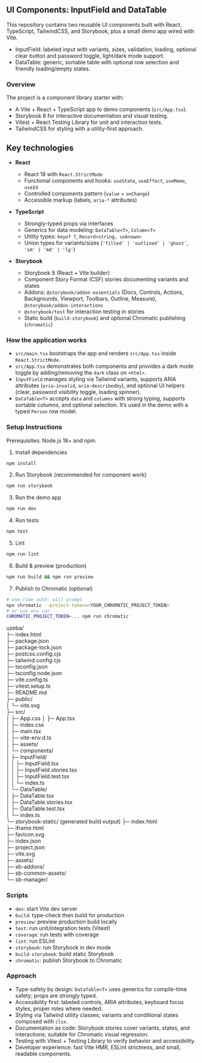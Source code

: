 ## UI Components: InputField and DataTable

This repository contains two reusable UI components built with React, TypeScript, TailwindCSS, and Storybook, plus a small demo app wired with Vite.

- InputField: labeled input with variants, sizes, validation, loading, optional clear button and password toggle, light/dark mode support.
- DataTable: generic, sortable table with optional row selection and friendly loading/empty states.

### Overview
The project is a component library starter with:
- A Vite + React + TypeScript app to demo components (`src/App.tsx`).
- Storybook 8 for interactive documentation and visual testing.
- Vitest + React Testing Library for unit and interaction tests.
- TailwindCSS for styling with a utility-first approach.

## Key technologies

- **React**
  - React 18 with `React.StrictMode`
  - Functional components and hooks: `useState`, `useEffect`, `useMemo`, `useId`
  - Controlled components pattern (`value` + `onChange`)
  - Accessible markup (labels, `aria-*` attributes)

- **TypeScript**
  - Strongly-typed props via interfaces
  - Generics for data modeling: `DataTable<T>`, `Column<T>`
  - Utility types: `keyof T`, `Record<string, unknown>`
  - Union types for variants/sizes (`'filled' | 'outlined' | 'ghost'`, `'sm' | 'md' | 'lg'`)

- **Storybook**
  - Storybook 8 (React + Vite builder)
  - Component Story Format (CSF) stories documenting variants and states
  - Addons: `@storybook/addon-essentials` (Docs, Controls, Actions, Backgrounds, Viewport, Toolbars, Outline, Measure), `@storybook/addon-interactions`
  - `@storybook/test` for interaction testing in stories
  - Static build (`build-storybook`) and optional Chromatic publishing (`chromatic`)

### How the application works
- `src/main.tsx` bootstraps the app and renders `src/App.tsx` inside `React.StrictMode`.
- `src/App.tsx` demonstrates both components and provides a dark mode toggle by adding/removing the `dark` class on `<html>`.
- `InputField` manages styling via Tailwind variants, supports ARIA attributes (`aria-invalid`, `aria-describedby`), and optional UI helpers (clear, password visibility toggle, loading spinner).
- `DataTable<T>` accepts `data` and `columns` with strong typing, supports sortable columns, and optional selection. It’s used in the demo with a typed `Person` row model.

### Setup Instructions
Prerequisites: Node.js 18+ and npm.

1) Install dependencies
```bash
npm install
```

2) Run Storybook (recommended for component work)
```bash
npm run storybook
```

3) Run the demo app
```bash
npm run dev
```

4) Run tests
```bash
npm test
```

5) Lint
```bash
npm run lint
```

6) Build & preview (production)
```bash
npm run build && npm run preview
```

7) Publish to Chromatic (optional)
```bash
# one-time auth: will prompt
npx chromatic --project-token=<YOUR_CHROMATIC_PROJECT_TOKEN>
# or use env var
CHROMATIC_PROJECT_TOKEN=... npm run chromatic
```

uzeba/  
├─ index.html  
├─ package.json  
├─ package-lock.json  
├─ postcss.config.cjs  
├─ tailwind.config.cjs  
├─ tsconfig.json  
├─ tsconfig.node.json  
├─ vite.config.ts  
├─ vitest.setup.ts  
├─ README.md  
├─ public/  
│  └─ vite.svg  
├─ src/  
│  ├─ App.css
│  ├─ App.tsx  
│  ├─ index.css  
│  ├─ main.tsx   
│  ├─ vite-env.d.ts  
│  ├─ assets/  
│  └─ components/  
│     ├─ InputField/  
│     │  ├─ InputField.tsx  
│     │  ├─ InputField.stories.tsx  
│     │  ├─ InputField.test.tsx   
│     │  └─ index.ts  
│     └─ DataTable/  
│        ├─ DataTable.tsx  
│        ├─ DataTable.stories.tsx  
│        ├─ DataTable.test.tsx   
│        └─ index.ts  
└─ storybook-static/   (generated build output)
   ├─ index.html  
   ├─ iframe.html  
   ├─ favicon.svg  
   ├─ index.json  
   ├─ project.json  
   ├─ vite.svg  
   ├─ assets/  
   ├─ sb-addons/  
   ├─ sb-common-assets/  
   └─ sb-manager/  

### Scripts
- `dev`: start Vite dev server
- `build`: type-check then build for production
- `preview`: preview production build locally
- `test`: run unit/integration tests (Vitest)
- `coverage`: run tests with coverage
- `lint`: run ESLint
- `storybook`: run Storybook in dev mode
- `build-storybook`: build static Storybook
- `chromatic`: publish Storybook to Chromatic

### Approach
- Type-safety by design: `DataTable<T>` uses generics for compile-time safety; props are strongly typed.
- Accessibility first: labeled controls, ARIA attributes, keyboard focus styles, proper roles where needed.
- Styling via Tailwind utility classes; variants and conditional states composed with `clsx`.
- Documentation as code: Storybook stories cover variants, states, and interactions; suitable for Chromatic visual regression.
- Testing with Vitest + Testing Library to verify behavior and accessibility.
- Developer experience: fast Vite HMR, ESLint strictness, and small, readable components.
